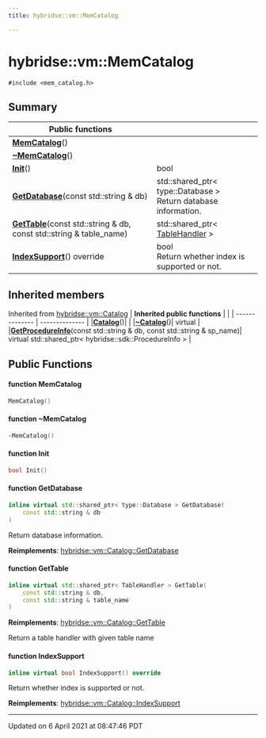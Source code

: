 ```yaml
---
title: hybridse::vm::MemCatalog

---
```

# hybridse::vm::MemCatalog



`#include <mem_catalog.h>`

## Summary


|  Public functions|            |
| -------------- | -------------- |
|**[MemCatalog](hybridse/usage/api/c++/Classes/classhybridse_1_1vm_1_1_mem_catalog.md#function-memcatalog)**()|  |
|**[~MemCatalog](hybridse/usage/api/c++/Classes/classhybridse_1_1vm_1_1_mem_catalog.md#function-~memcatalog)**()|  |
|**[Init](hybridse/usage/api/c++/Classes/classhybridse_1_1vm_1_1_mem_catalog.md#function-init)**()| bool  |
|**[GetDatabase](hybridse/usage/api/c++/Classes/classhybridse_1_1vm_1_1_mem_catalog.md#function-getdatabase)**(const std::string & db)| std::shared_ptr< type::Database > <br>Return database information.  |
|**[GetTable](hybridse/usage/api/c++/Classes/classhybridse_1_1vm_1_1_mem_catalog.md#function-gettable)**(const std::string & db, const std::string & table_name)| std::shared_ptr< [TableHandler](hybridse/usage/api/c++/Classes/classhybridse_1_1vm_1_1_table_handler.md) >  |
|**[IndexSupport](hybridse/usage/api/c++/Classes/classhybridse_1_1vm_1_1_mem_catalog.md#function-indexsupport)**() override| bool <br>Return whether index is supported or not.  |

## Inherited members
Inherited from [hybridse::vm::Catalog](hybridse/usage/api/c++/Classes/classhybridse_1_1vm_1_1_catalog.md)
| **Inherited public functions** |            |
| -------------- | -------------- |
|**[Catalog](hybridse/usage/api/c++/Classes/classhybridse_1_1vm_1_1_catalog.md#function-catalog)**()| |
|**[~Catalog](hybridse/usage/api/c++/Classes/classhybridse_1_1vm_1_1_catalog.md#function-~catalog)**()| virtual |
|**[GetProcedureInfo](hybridse/usage/api/c++/Classes/classhybridse_1_1vm_1_1_catalog.md#function-getprocedureinfo)**(const std::string & db, const std::string & sp_name)| virtual std::shared_ptr< hybridse::sdk::ProcedureInfo > |


## Public Functions

#### function MemCatalog

```cpp
MemCatalog()
```


#### function ~MemCatalog

```cpp
~MemCatalog()
```


#### function Init

```cpp
bool Init()
```


#### function GetDatabase

```cpp
inline virtual std::shared_ptr< type::Database > GetDatabase(
    const std::string & db
)
```

Return database information. 

**Reimplements**: [hybridse::vm::Catalog::GetDatabase](hybridse/usage/api/c++/Classes/classhybridse_1_1vm_1_1_catalog.md#function-getdatabase)


#### function GetTable

```cpp
inline virtual std::shared_ptr< TableHandler > GetTable(
    const std::string & db,
    const std::string & table_name
)
```


**Reimplements**: [hybridse::vm::Catalog::GetTable](hybridse/usage/api/c++/Classes/classhybridse_1_1vm_1_1_catalog.md#function-gettable)


Return a table handler with given table name 


#### function IndexSupport

```cpp
inline virtual bool IndexSupport() override
```

Return whether index is supported or not. 

**Reimplements**: [hybridse::vm::Catalog::IndexSupport](hybridse/usage/api/c++/Classes/classhybridse_1_1vm_1_1_catalog.md#function-indexsupport)


-------------------------------

Updated on  6 April 2021 at 08:47:46 PDT